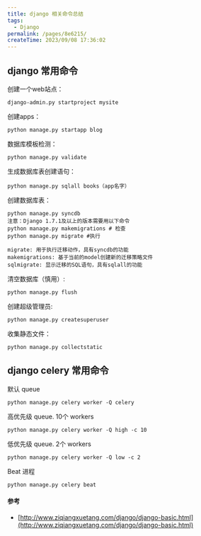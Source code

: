 ```yaml
---
title: django 相关命令总结
tags:
  - Django
permalink: /pages/8e6215/
createTime: 2023/09/08 17:36:02
---
```




## django 常用命令 

创建一个web站点：

    django-admin.py startproject mysite

创建apps：

    python manage.py startapp blog
    
数据库模板检测：

    python manage.py validate

生成数据库表创建语句：

    python manage.py sqlall books（app名字）
    
创建数据库表：

    python manage.py syncdb
    注意：Django 1.7.1及以上的版本需要用以下命令
    python manage.py makemigrations # 检查
    python manage.py migrate #执行
    
    migrate: 用于执行迁移动作，具有syncdb的功能
    makemigrations: 基于当前的model创建新的迁移策略文件
    sqlmigrate: 显示迁移的SQL语句，具有sqlall的功能

清空数据库（慎用）:

    python manage.py flush
    
创建超级管理员:

    python manage.py createsuperuser

收集静态文件：

    python manage.py collectstatic

## django celery 常用命令

默认 queue

    python manage.py celery worker -Q celery

高优先级 queue. 10个 workers

    python manage.py celery worker -Q high -c 10

低优先级 queue. 2个 workers
    
    python manage.py celery worker -Q low -c 2

Beat 进程

    python manage.py celery beat



#### 参考

* [http://www.ziqiangxuetang.com/django/django-basic.html](http://www.ziqiangxuetang.com/django/django-basic.html)